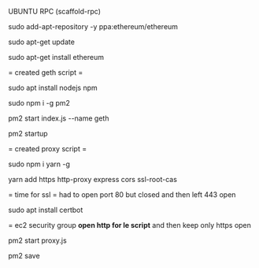 UBUNTU RPC (scaffold-rpc)

sudo add-apt-repository -y ppa:ethereum/ethereum

sudo apt-get update

sudo apt-get install ethereum

= created geth script =

sudo apt install nodejs npm

sudo npm i -g pm2

pm2 start index.js --name geth

pm2 startup

= created proxy script =

sudo npm i yarn -g

yarn add https http-proxy express cors ssl-root-cas

= time for ssl = had to open port 80 but closed and then left 443 open

sudo apt  install certbot

= ec2 security group **open http for le script** and then keep only https open

pm2 start proxy.js

pm2 save
